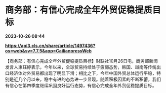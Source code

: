 # 商务部：有信心完成全年外贸促稳提质目标

**2023-10-26 08:44**

**https://api3.cls.cn/share/article/1497436?os=web&sv=7.7.5&app=CailianpressWeb**

【商务部：有信心完成全年外贸促稳提质目标】财联社10月26日电，商务部新闻发言人束珏婷表示，今年以来，全球贸易持续处于疲弱态势，韩国、越南等传统出口经济体对外贸易都出现了明显下滑；相比之下，今年中国外贸总体运行平稳，特别是近几个月以来，稳中有进的态势进一步显现。随着积极因素的不断积蓄，我们有信心在第四季度继续巩固良好运行态势，有信心完成全年外贸促稳提质目标。